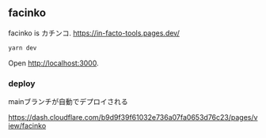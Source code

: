 ## facinko

facinko is カチンコ. https://in-facto-tools.pages.dev/

```bash
yarn dev
```

Open [http://localhost:3000](http://localhost:3000).


### deploy

mainブランチが自動でデプロイされる

https://dash.cloudflare.com/b9d9f39f61032e736a07fa0653d76c23/pages/view/facinko

